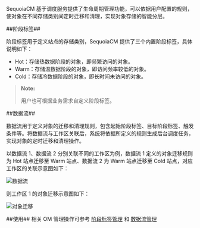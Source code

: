 
SequoiaCM 基于调度服务提供了生命周期管理功能，可以依据用户配置的规则，使对象在不同存储类别间定时迁移和清理，实现对象存储的智能分层。

##阶段标签##

阶段标签用于定义站点的存储类别，SequoiaCM 提供了三个内置阶段标签，具体说明如下：

- Hot：存储热数据阶段的对象，即频繁访问的对象。
- Warm：存储温数据阶段的对象，即访问频率较低的对象。
- Cold：存储冷数据阶段的对象，即长时间未访问的对象。

>**Note:**
>
> 用户也可根据业务需求自定义阶段标签。

##数据流##

数据流用于定义对象的迁移和清理规则，包含起始阶段标签、目标阶段标签、触发条件等。将数据流与工作区关联后，系统将依据所定义的规则生成后台调度任务，实现对象的定时迁移和清理操作。

以数据流 1、数据流 2 分别关联不同的工作区为例，数据流 1 定义的对象迁移规则为 Hot 站点迁移至 Warm 站点、数据流 2 为 Warm 站点迁移至 Cold 站点，对应工作区的关联示意图如下：

![数据流][lifecycle_apply]

则工作区 1 的对象迁移示意图如下：

![对象迁移][lifecycle_arc]

##使用##
相关 OM 管理操作可参考 [阶段标签管理][stage_tag] 和 [数据流管理][transition]

[lifecycle_arc]:Architecture/lifecycle_arc.png
[lifecycle_apply]:Architecture/lifecycle_apply.png
[stage_tag]:Om/Operation/Lifecycle/stage_tag.md
[transition]:Om/Operation/Lifecycle/transition.md